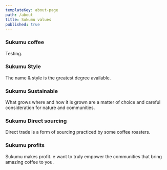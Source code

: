 ```yaml
---
templateKey: about-page
path: /about
title: Sukumu values
published: true
---
```

### Sukumu coffee
Testing.

### Sukumu Style
The name & style is the greatest degree available.

### Sukumu Sustainable
What grows where and how it is grown are a matter of choice and careful consideration for nature and communities.

### Sukumu Direct sourcing
Direct trade is a form of sourcing practiced by some coffee roasters. 

### Sukumu profits
Sukumu makes profit. e want to truly empower the communities that bring amazing coffee to you.
